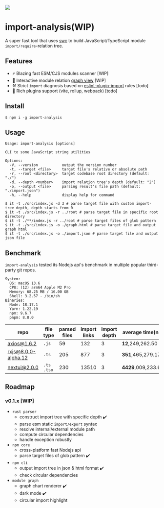 <p align="left">
  <img src="https://github.com/rust-redo/import-analysis/assets/102238922/56ef774d-6ed0-4491-afab-93fbeba9e955" >
</p>

# import-analysis(WIP)

A super fast tool that uses [swc](https://swc.rs/) to build JavaScript/TypeScript module `import/require`-relation tree.

## Features

- :zap: Blazing fast ESM/CJS modules scanner [WIP]
- :rainbow: Interactive module relation [graph view](https://rust-redo.github.io/import-analysis/axios.html) [WIP]
- :hammer_and_pick: Strict `import` diagnosis based on [eslint-plugin-import](https://www.npmjs.com/package/eslint-plugin-import) rules [todo]
- :herb: Rich plugins support (vite, rollup, webpack) [todo]

## Install

```shell
$ npm i -g import-analysis
```

## Usage

<!-- `import-analysis` is not only a cli tool, you can also use it as a JavaScript API or a specific bundler plugin. -->

```shell
Usage: import-analysis [options]

CLI to some JavaScript string utilities

Options:
  -V, --version           output the version number
  -t, --target <file>     target file's relative or absolute path
  -r, --root <directory>  target codebase root directory (default: "./")
  -d, --depth <number>    import relation tree's depth (default: "2")
  -o, --output <file>     parsing result's file path (default: "./import.json")
  -h, --help              display help for command
```

```shell
$ it -t ./src/index.js -d 3 # parse target file with custom import-tree depth, depth starts from 0
$ it -t ./src/index.js -r ../root # parse target file in specific root directory
$ it -t ./**/index.js -r ../root # parse target files of glob pattern
$ it -t ./src/index.js -o ./graph.html # parse target file and output graph html 
$ it -t ./src/index.js -o ./import.json # parse target file and output json file
```

## Benchmark

`import-analysis` tested its Nodejs api's benchmark in multiple popular third-party git repos.

```shell
System:
  OS: macOS 13.6
  CPU: (12) arm64 Apple M2 Pro
  Memory: 68.25 MB / 16.00 GB
  Shell: 3.2.57 - /bin/sh
Binaries:
  Node: 18.17.1 
  Yarn: 1.22.19 
  npm: 9.6.7 
  pnpm: 8.8.0 
```

|repo|file type|parsed files|import links|import depth|average time(ns)|graph|
|---|----|-----|----|----|----|---|
|[axios@1.6.2](https://github.com/axios/axios/tree/v1.6.2)|`.js`|59|132|3|**12**,249,262.50|[view](https://rust-redo.github.io/import-analysis/axios.html)|
|[rxjs@8.0.0-alpha.12](https://github.com/ReactiveX/rxjs/tree/8.0.0-alpha.12)|`.ts`|205|877|3|**351**,465,279.17|[view](https://rust-redo.github.io/import-analysis/rxjs.html)|
|[nextui@2.0.0](https://github.com/nextui-org/nextui)|`.ts` `.tsx`|230|13510|3|**4429**,009,233.62|[view](https://rust-redo.github.io/import-analysis/nextui.html)|

## Roadmap

### v0.1.x [WIP]

- `rust parser`
  - construct import tree with specific depth :heavy_check_mark:	
  - parse esm static `import/export` syntax
  - resolve internal/external module path
  - compute circular dependencies
  - handle exception robustly 
- `npm core`
  - cross-platform fast Nodejs api
  - parse target files of glob pattern :heavy_check_mark:	
- `npm cli`
  - output import tree in json & html format :heavy_check_mark:	
  - check circular dependencies
- `module graph`
  - graph chart renderer :heavy_check_mark:	
  - dark mode :heavy_check_mark:	
  - circular import highlight


